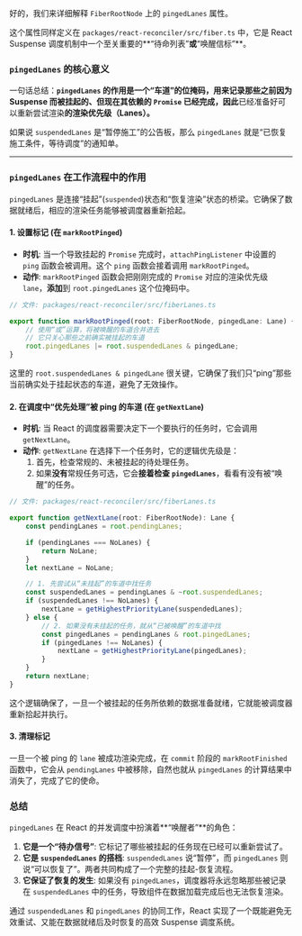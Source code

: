 好的，我们来详细解释 `FiberRootNode` 上的 `pingedLanes` 属性。

这个属性同样定义在 `packages/react-reconciler/src/fiber.ts` 中，它是 React Suspense 调度机制中一个至关重要的\*\*“待命列表”**或**“唤醒信标”\*\*。

### `pingedLanes` 的核心意义

一句话总结：**`pingedLanes` 的作用是一个“车道”的位掩码，用来记录那些之前因为 Suspense 而被挂起的、但现在其依赖的 `Promise` 已经完成，因此**已经准备好可以重新尝试渲染**的渲染优先级（Lanes）。**

如果说 `suspendedLanes` 是“暂停施工”的公告板，那么 `pingedLanes` 就是“已恢复施工条件，等待调度”的通知单。

---

### `pingedLanes` 在工作流程中的作用

`pingedLanes` 是连接“挂起”(`suspended`)状态和“恢复渲染”状态的桥梁。它确保了数据就绪后，相应的渲染任务能够被调度器重新拾起。

#### 1\. 设置标记 (在 `markRootPinged`)

- **时机**: 当一个导致挂起的 `Promise` 完成时，`attachPingListener` 中设置的 `ping` 函数会被调用。这个 `ping` 函数会接着调用 `markRootPinged`。
- **动作**: `markRootPinged` 函数会把刚刚完成的 `Promise` 对应的渲染优先级 `lane`，**添加**到 `root.pingedLanes` 这个位掩码中。

<!-- end list -->

```typescript
// 文件: packages/react-reconciler/src/fiberLanes.ts

export function markRootPinged(root: FiberRootNode, pingedLane: Lane) {
	// 使用“或”运算，将被唤醒的车道合并进去
	// 它只关心那些之前确实被挂起的车道
	root.pingedLanes |= root.suspendedLanes & pingedLane;
}
```

这里的 `root.suspendedLanes & pingedLane` 很关键，它确保了我们只“ping”那些当前确实处于挂起状态的车道，避免了无效操作。

#### 2\. 在调度中“优先处理”被 ping 的车道 (在 `getNextLane`)

- **时机**: 当 React 的调度器需要决定下一个要执行的任务时，它会调用 `getNextLane`。
- **动作**: `getNextLane` 在选择下一个任务时，它的逻辑优先级是：
  1.  首先，检查常规的、未被挂起的待处理任务。
  2.  如果**没有**常规任务可选，它会**接着检查 `pingedLanes`**，看看有没有被“唤醒”的任务。

<!-- end list -->

```typescript
// 文件: packages/react-reconciler/src/fiberLanes.ts

export function getNextLane(root: FiberRootNode): Lane {
	const pendingLanes = root.pendingLanes;

	if (pendingLanes === NoLanes) {
		return NoLane;
	}
	let nextLane = NoLane;

	// 1. 先尝试从“未挂起”的车道中找任务
	const suspendedLanes = pendingLanes & ~root.suspendedLanes;
	if (suspendedLanes !== NoLanes) {
		nextLane = getHighestPriorityLane(suspendedLanes);
	} else {
		// 2. 如果没有未挂起的任务，就从“已被唤醒”的车道中找
		const pingedLanes = pendingLanes & root.pingedLanes;
		if (pingedLanes !== NoLanes) {
			nextLane = getHighestPriorityLane(pingedLanes);
		}
	}
	return nextLane;
}
```

这个逻辑确保了，一旦一个被挂起的任务所依赖的数据准备就绪，它就能被调度器重新拾起并执行。

#### 3\. 清理标记

一旦一个被 ping 的 `lane` 被成功渲染完成，在 `commit` 阶段的 `markRootFinished` 函数中，它会从 `pendingLanes` 中被移除，自然也就从 `pingedLanes` 的计算结果中消失了，完成了它的使命。

### 总结

`pingedLanes` 在 React 的并发调度中扮演着\*\*“唤醒者”\*\*的角色：

1.  **它是一个“待办信号”**: 它标记了哪些被挂起的任务现在已经可以重新尝试了。
2.  **它是 `suspendedLanes` 的搭档**: `suspendedLanes` 说“暂停”，而 `pingedLanes` 则说“可以恢复了”。两者共同构成了一个完整的挂起-恢复流程。
3.  **它保证了恢复的发生**: 如果没有 `pingedLanes`，调度器将永远忽略那些被记录在 `suspendedLanes` 中的任务，导致组件在数据加载完成后也无法恢复渲染。

通过 `suspendedLanes` 和 `pingedLanes` 的协同工作，React 实现了一个既能避免无效重试、又能在数据就绪后及时恢复的高效 Suspense 调度系统。

